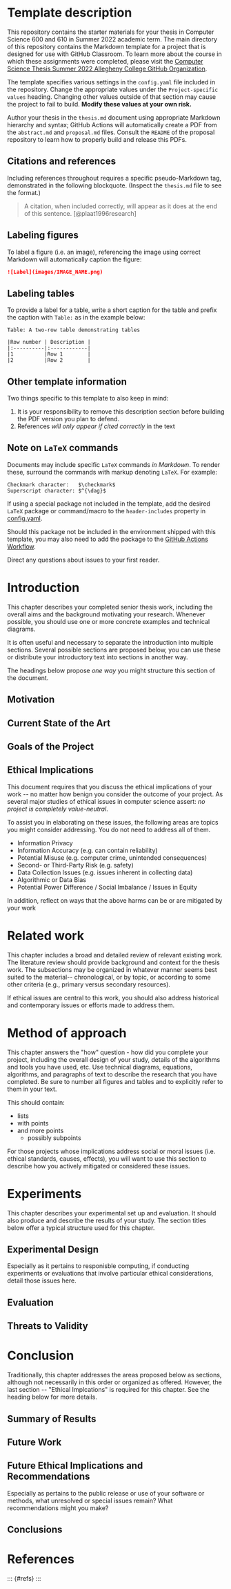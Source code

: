 # Template description

This repository contains the starter materials for your thesis in Computer Science 600 and 610 
in Summer 2022 academic term. The main directory of this repository contains the Markdown template
for a project that is designed for use with GitHub Classroom. To learn more about the course in 
which these assignments were completed, please visit the 
[Computer Science Thesis Summer 2022 Allegheny College GitHub Organization](https://github.com/Allegheny-ComputerScience-600-Sum2022).

The template specifies various settings in the `config.yaml` file included in the
repository. Change the appropriate values under the `Project-specific values` 
heading. Changing other values outside of that section may cause the project to
fail to build. **Modify these values at your own risk.**

Author your thesis in the `thesis.md` document using appropriate Markdown
hierarchy and syntax; GitHub Actions will automatically create a PDF from the
`abstract.md` and `proposal.md` files. Consult the `README` of the proposal
repository to learn how to properly build and release this PDFs.

## Citations and references

Including references throughout requires a specific pseudo-Markdown tag, demonstrated
in the following blockquote. (Inspect the `thesis.md` file to see the format.)

> A citation, when included correctly, will appear as it does at the end of this
> sentence. [@plaat1996research]

## Labeling figures

To label a figure (i.e. an image), referencing the image using correct Markdown
will automatically caption the figure:

```markdown
![Label](images/IMAGE_NAME.png)
```

## Labeling tables

To provide a label for a table, write a short caption for the table and prefix the caption
with `Table:` as in the example below:

```
Table: A two-row table demonstrating tables

|Row number | Description |
|:----------|:------------|
|1          |Row 1        |
|2          |Row 2        |
```

## Other template information

Two things specific to this template to also keep in mind:

1. It is your responsibility to remove this description section before building
the PDF version you plan to defend.
2. References _will only appear if cited correctly_ in the text

## Note on `LaTeX` commands

Documents may include specific `LaTeX` commands _in Markdown_. To render these, surround the commands
with markup denoting `LaTeX`. For example:

```
Checkmark character:   $\checkmark$
Superscript character: $^{\dag}$
``` 

If using a special package not included in the template, add the desired `LaTeX`
package or command/macro to the `header-includes` property in [config.yaml](config.yaml).

Should this package not be included in the environment shipped with this template,
you may also need to add the package to the [GitHub Actions Workflow](.github/workflows/main.yml).

Direct any questions about issues to your first reader.

# Introduction

This chapter describes your completed senior thesis work, 
including the overall aims  and the background motivating your research. Whenever 
possible, you should use one or more concrete examples and technical diagrams. 

It is often useful and necessary to separate the introduction into multiple sections. 
Several possible sections are proposed below, you can use these or distribute your 
introductory text into sections in another way.

The headings below propose _one way_ you might structure this section of the document.

## Motivation

## Current State of the Art

## Goals of the Project

## Ethical Implications

This document requires that you discuss the ethical implications of your work -- no
matter how benign you consider the outcome of your project. As several major studies
of ethical issues in computer science assert: _no project is completely value-neutral_.

To assist you in elaborating on these issues, the following areas are topics you might
consider addressing. You do not need to address all of them.

* Information Privacy
* Information Accuracy (e.g. can contain reliability)
* Potential Misuse (e.g. computer crime, unintended consequences)
* Second- or Third-Party Risk (e.g. safety)
* Data Collection Issues (e.g. issues inherent in collecting data)
* Algorithmic or Data Bias
* Potential Power Difference / Social Imbalance / Issues in Equity

In addition, reflect on ways that the above harms can be or are mitigated by your work

# Related work

This chapter includes a broad and detailed review of relevant existing work. 
The literature review should provide background and context for the thesis work. 
The subsections may be organized in whatever manner seems best suited to the material--
chronological, or by topic, or according to some other criteria 
(e.g., primary versus secondary resources).

If ethical issues are central to this work, you should also address historical and 
contemporary issues or efforts made to address them.

# Method of approach

This chapter answers the "how" question - how did you complete your project, 
including the overall design of your study, details of the algorithms and tools you 
have used, etc.  Use technical diagrams, equations, algorithms, and paragraphs of text 
to describe the research that you have completed. Be sure to number all figures and 
tables and to explicitly refer to them in your text.

This should contain:

* lists
* with points
* and more points
  * possibly subpoints

For those projects whose implications address social or moral issues (i.e. ethical
standards, causes, effects), you will want to use this section to describe how you
actively mitigated or considered these issues.

# Experiments

This chapter describes your experimental set up and evaluation. It should also 
produce and describe the results of your study. The section titles below offer
a typical structure used for this chapter.

## Experimental Design

Especially as it pertains to responisble computing, if conducting experiments or 
evaluations that involve particular ethical considerations, detail those issues here.

## Evaluation

## Threats to Validity

# Conclusion

Traditionally, this chapter addresses the areas proposed below as sections, although 
not necessarily in this order or organized as offered. However, the last section --
"Ethical Implcations" is required for this chapter. See the heading below for more 
details.

## Summary of Results

## Future Work

## Future Ethical Implications and Recommendations

Especially as pertains to the public release or use of your software or methods, what
unresolved or special issues remain? What recommendations might you make?

## Conclusions


# References

::: {#refs}
:::
